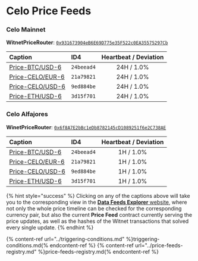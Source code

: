 # Celo Price Feeds

### Celo Mainnet

**WitnetPriceRouter**: [`0x931673904eB6E69D775e35F522c0EA35575297Cb`](https://explorer.celo.org/address/0x931673904eB6E69D775e35F522c0EA35575297Cb/read-contract)

| **Caption** | **ID4** | **Heartbeat / Deviation**
| :- | :- | :-: 
| [Price-BTC/USD-6](https://feeds.witnet.io/feeds/celo-mainnet_btc-usd_6) | `24beead4` | 24H / 1.0% 
| [Price-CELO/EUR-6](https://feeds.witnet.io/feeds/celo-mainnet_celo-eur_6) | `21a79821` | 24H / 1.0% 
| [Price-CELO/USD-6](https://feeds.witnet.io/feeds/celo-mainnet_celo-usd_6) | `9ed884be` | 24H / 1.0% 
| [Price-ETH/USD-6](https://feeds.witnet.io/feeds/celo-mainnet_eth-usd_6) | `3d15f701` | 24H / 1.0% 

### Celo Alfajores

**WinetPriceRouter**: [`0x6f8A7E2bBc1eDb8782145cD1089251f6e2C738AE`](https://alfajores-blockscout.celo-testnet.org/address/0x6f8A7E2bBc1eDb8782145cD1089251f6e2C738AE/read-contract) 

| **Caption** | **ID4** | **Heartbeat / Deviation** 
| :- | :- | :-: 
| [Price-BTC/USD-6](https://feeds.witnet.io/feeds/celo-alfajores_btc-usd_6) | `24beead4` | 1H / 1.0% 
| [Price-CELO/EUR-6](https://feeds.witnet.io/feeds/celo-alfajores_celo-eur_6) | `21a79821` | 1H / 1.0% 
| [Price-CELO/USD-6](https://feeds.witnet.io/feeds/celo-alfajores_celo-usd_6) | `9ed884be` | 1H / 1.0% 
| [Price-ETH/USD-6](https://feeds.witnet.io/feeds/celo-alfajores_eth-usd_6) | `3d15f701` | 1H / 1.0% 

{% hint style="success" %}
Clicking on any of the captions above will take you to the corresponding view in the [**Data Feeds Explorer** website](https://feeds.witnet.io), where not only the whole price timeline can be checked for the corresponding currency pair, but also the current **Price Feed** contract currently serving the price updates, as well as the hashes of the Witnet transactions that solved every single update. 
{% endhint %}

{% content-ref url="../triggering-conditions.md" %}triggering-conditions.md{% endcontent-ref %}
{% content-ref url="../price-feeds-registry.md" %}price-feeds-registry.md{% endcontent-ref %}
